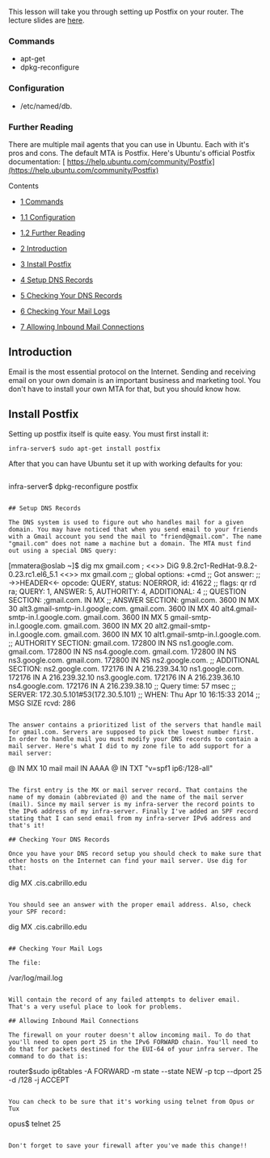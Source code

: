 This lesson will take you through setting up Postfix on your router. The lecture slides are [here](https://docs.google.com/presentation/d/1pN1RbnkOkWiaBJ5_Vu1goIbMKqwUlW0QVNz6vaIwGxI/edit?usp=sharing).

### Commands 

  * apt-get
  * dpkg-reconfigure

### Configuration 

  * /etc/named/db.<yourdomain>

### Further Reading 

There are multiple mail agents that you can use in Ubuntu. Each with it's pros and cons. The default MTA is Postfix. Here's Ubuntu's official Postfix documentation:
[ https://help.ubuntu.com/community/Postfix](https://help.ubuntu.com/community/Postfix)

Contents
  - [1 Commands](#TOC_Commands)
  - [1.1 Configuration](#TOC_Configuration)
  - [1.2 Further Reading](#TOC_Further_Reading)

  - [2 Introduction](#TOC_Introduction)
  - [3 Install Postfix](#TOC_Install_Postfix)
  - [4 Setup DNS Records](#TOC_Setup_DNS_Records)
  - [5 Checking Your DNS Records](#TOC_Checking_Your_DNS_Records)
  - [6 Checking Your Mail Logs](#TOC_Checking_Your_Mail_Logs)
  - [7 Allowing Inbound Mail Connections](#TOC_Allowing_Inbound_Mail_Connections)

## Introduction 

Email is the most essential protocol on the Internet. Sending and receiving email on your own domain is an important business and marketing tool. You don't have to install your own MTA for that, but you should know how.

## Install Postfix 

Setting up postfix itself is quite easy. You must first install it:

```
infra-server$ sudo apt-get install postfix
```

After that you can have Ubuntu set it up with working defaults for you:

```

```
infra-server$
dpkg-reconfigure postfix
```

## Setup DNS Records 

The DNS system is used to figure out who handles mail for a given domain. You may have noticed that when you send email to your friends with a Gmail account you send the mail to "friend@gmail.com". The name "gmail.com" does not name a machine but a domain. The MTA must find out using a special DNS query:

```
[mmatera@oslab ~]$ dig mx gmail.com
; <<>> DiG 9.8.2rc1-RedHat-9.8.2-0.23.rc1.el6_5.1 <<>> mx gmail.com
;; global options: +cmd
;; Got answer:
;; ->>HEADER<<- opcode: QUERY, status: NOERROR, id: 41622
;; flags: qr rd ra; QUERY: 1, ANSWER: 5, AUTHORITY: 4, ADDITIONAL: 4
;; QUESTION SECTION:
;gmail.com.
IN
MX
;; ANSWER SECTION:
gmail.com.
3600
IN
MX
30 alt3.gmail-smtp-in.l.google.com.
gmail.com.
3600
IN
MX
40 alt4.gmail-smtp-in.l.google.com.
gmail.com.
3600
IN
MX
5 gmail-smtp-in.l.google.com.
gmail.com.
3600
IN
MX
20 alt2.gmail-smtp-in.l.google.com.
gmail.com.
3600
IN
MX
10 alt1.gmail-smtp-in.l.google.com.
;; AUTHORITY SECTION:
gmail.com.
172800
IN
NS
ns1.google.com.
gmail.com.
172800
IN
NS
ns4.google.com.
gmail.com.
172800
IN
NS
ns3.google.com.
gmail.com.
172800
IN
NS
ns2.google.com.
;; ADDITIONAL SECTION:
ns2.google.com.
172176
IN
A
216.239.34.10
ns1.google.com.
172176
IN
A
216.239.32.10
ns3.google.com.
172176
IN
A
216.239.36.10
ns4.google.com.
172176
IN
A
216.239.38.10
;; Query time: 57 msec
;; SERVER: 172.30.5.101#53(172.30.5.101)
;; WHEN: Thu Apr 10 16:15:33 2014
;; MSG SIZE rcvd: 286
```

The answer contains a prioritized list of the servers that handle mail for gmail.com. Servers are supposed to pick the lowest number first. In order to handle mail you must modify your DNS records to contain a mail server. Here's what I did to my zone file to add support for a mail server:

```
@    IN   MX   10   mail
mail  IN  AAAA  <infra-server-public-ipv6-address-here>
@ IN   TXT   "v=spf1 ip6:<infra-server-public-ipv6-address-here>/128-all"
```

The first entry is the MX or mail server record. That contains the name of my domain (abbreviated @) and the name of the mail server (mail). Since my mail server is my infra-server the record points to the IPv6 address of my infra-server. Finally I've added an SPF record stating that I can send email from my infra-server IPv6 address and that's it!

## Checking Your DNS Records 

Once you have your DNS record setup you should check to make sure that other hosts on the Internet can find your mail server. Use dig for that:

```
dig MX <yourdomain>.cis.cabrillo.edu
```

You should see an answer with the proper email address. Also, check your SPF record:

```
dig MX <yourdomain>.cis.cabrillo.edu
```

## Checking Your Mail Logs 

The file:

```
 /var/log/mail.log
```

Will contain the record of any failed attempts to deliver email. That's a very useful place to look for problems.

## Allowing Inbound Mail Connections 

The firewall on your router doesn't allow incoming mail. To do that you'll need to open port 25 in the IPv6 FORWARD chain. You'll need to do that for packets destined for the EUI-64 of your infra server. The command to do that is:

```
router$sudo ip6tables -A FORWARD -m state --state NEW -p tcp --dport 25 -d <EUI-64-ADDRESS-HERE>/128 -j ACCEPT
```

You can check to be sure that it's working using telnet from Opus or Tux

```
opus$ telnet <infra-server-ipv6-address> 25
```

Don't forget to save your firewall after you've made this change!!